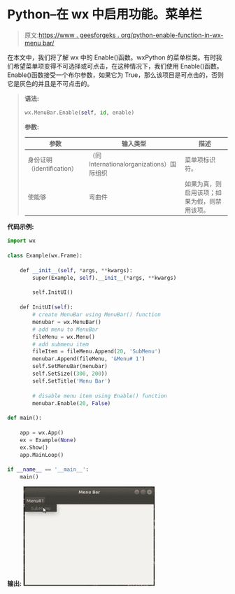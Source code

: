 # Python–在 wx 中启用功能。菜单栏

> 原文:[https://www . geesforgeks . org/python-enable-function-in-wx-menu bar/](https://www.geeksforgeeks.org/python-enable-function-in-wx-menubar/)

在本文中，我们将了解 wx 中的 Enable()函数。wxPython 的菜单栏类。有时我们希望菜单项变得不可选择或可点击，在这种情况下，我们使用 Enable()函数。Enable()函数接受一个布尔参数，如果它为 True，那么该项目是可点击的，否则它是灰色的并且是不可点击的。

> **语法:**
> 
> ```py
> wx.MenuBar.Enable(self, id, enable)
> 
> ```
> 
> **参数:**
> 
> | 参数 | 输入类型 | 描述 |
> | --- | --- | --- |
> | 身份证明（identification） | （同 Internationalorganizations）国际组织 | 菜单项标识符。 |
> | 使能够 | 弯曲件 | 如果为真，则启用该项；如果为假，则禁用该项。 |

**代码示例:**

```py
import wx

class Example(wx.Frame):

    def __init__(self, *args, **kwargs):
        super(Example, self).__init__(*args, **kwargs)

        self.InitUI()

    def InitUI(self):
        # create MenuBar using MenuBar() function
        menubar = wx.MenuBar()
        # add menu to MenuBar
        fileMenu = wx.Menu()
        # add submenu item
        fileItem = fileMenu.Append(20, 'SubMenu')
        menubar.Append(fileMenu, '&Menu# 1')
        self.SetMenuBar(menubar)
        self.SetSize((300, 200))
        self.SetTitle('Menu Bar')

        # disable menu item using Enable() function
        menubar.Enable(20, False)

def main():

    app = wx.App()
    ex = Example(None)
    ex.Show()
    app.MainLoop()

if __name__ == '__main__':
    main()
```

**输出:**
![](img/04e7759f5facb555b0d85927932cb59f.png)